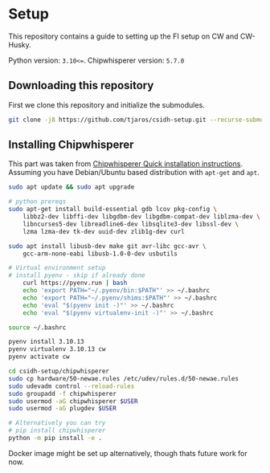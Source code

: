 # Setup

This repository contains a guide to setting up the FI setup on CW and CW-Husky.

Python version: `3.10<=`.
Chipwhisperer version: `5.7.0`

## Downloading this repository

First we clone this repository and initialize the submodules.

```bash
git clone -j8 https://github.com/tjaros/csidh-setup.git --recurse-submodules
```

## Installing Chipwhisperer

This part was taken from [Chipwhisperer Quick installation instructions](https://chipwhisperer.readthedocs.io/en/latest/linux-install.html). Assuming you have Debian/Ubuntu based distribution with `apt-get` and `apt`.

```bash
sudo apt update && sudo apt upgrade

# python prereqs
sudo apt-get install build-essential gdb lcov pkg-config \
    libbz2-dev libffi-dev libgdbm-dev libgdbm-compat-dev liblzma-dev \
    libncurses5-dev libreadline6-dev libsqlite3-dev libssl-dev \
    lzma lzma-dev tk-dev uuid-dev zlib1g-dev curl

sudo apt install libusb-dev make git avr-libc gcc-avr \
    gcc-arm-none-eabi libusb-1.0-0-dev usbutils

# Virtual environment setup
# install pyenv - skip if already done
    curl https://pyenv.run | bash
    echo 'export PATH="~/.pyenv/bin:$PATH"' >> ~/.bashrc
    echo 'export PATH="~/.pyenv/shims:$PATH"' >> ~/.bashrc
    echo 'eval "$(pyenv init -)"' >> ~/.bashrc
    echo 'eval "$(pyenv virtualenv-init -)"' >> ~/.bashrc

source ~/.bashrc

pyenv install 3.10.13
pyenv virtualenv 3.10.13 cw
pyenv activate cw

cd csidh-setup/chipwhisperer
sudo cp hardware/50-newae.rules /etc/udev/rules.d/50-newae.rules
sudo udevadm control --reload-rules
sudo groupadd -f chipwhisperer
sudo usermod -aG chipwhisperer $USER
sudo usermod -aG plugdev $USER

# Alternatively you can try
# pip install chipwhisperer
python -m pip install -e .
```

Docker image might be set up alternatively, though thats future work for now.
